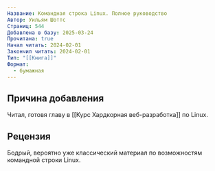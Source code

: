 ```yaml
---
Название: Командная строка Linux. Полное руководство
Автор: Уильям Шоттс
Страниц: 544
Добавлена в базу: 2025-03-24
Прочитана: true
Начал читать: 2024-02-01
Закончил читать: 2024-02-01
Тип: "[[Книга]]"
Формат:
  - бумажная
---
```

## Причина добавления

Читал, готовя главу в [[Курс Хардкорная веб-разработка]] по Linux.

## Рецензия

Бодрый, вероятно уже классический материал по возможностям командной строки Linux.  